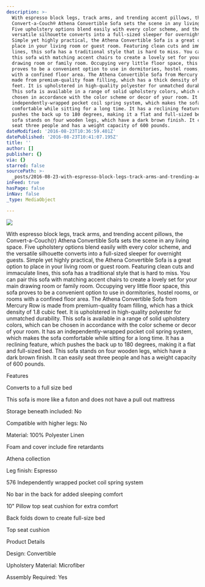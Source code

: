 ```yaml
---
description: >-
  With espresso block legs, track arms, and trending accent pillows, the
  Convert-a-Couch® Athena Convertible Sofa sets the scene in any living space.
  Five upholstery options blend easily with every color scheme, and the
  versatile silhouette converts into a full-sized sleeper for overnight guests.
  Simple yet highly practical, the Athena Convertible Sofa is a great option to
  place in your living room or guest room. Featuring clean cuts and immaculate
  lines, this sofa has a traditional style that is hard to miss. You can pair
  this sofa with matching accent chairs to create a lovely set for your main
  drawing room or family room. Occupying very little floor space, this sofa
  proves to be a convenient option to use in dormitories, hostel rooms, or rooms
  with a confined floor area. The Athena Convertible Sofa from Mercury Row is
  made from premium-quality foam filling, which has a thick density of 1.8 cubic
  feet. It is upholstered in high-quality polyester for unmatched durability.
  This sofa is available in a range of solid upholstery colors, which can be
  chosen in accordance with the color scheme or decor of your room. It has an
  independently-wrapped pocket coil spring system, which makes the sofa
  comfortable while sitting for a long time. It has a reclining feature, which
  pushes the back up to 180 degrees, making it a flat and full-sized bed. This
  sofa stands on four wooden legs, which have a dark brown finish. It can easily
  seat three people and has a weight capacity of 600 pounds.
dateModified: '2016-08-23T10:36:59.401Z'
datePublished: '2016-08-23T10:41:07.195Z'
title: ''
author: []
publisher: {}
via: {}
starred: false
sourcePath: >-
  _posts/2016-08-23-with-espresso-block-legs-track-arms-and-trending-accent-pi.md
inFeed: true
hasPage: false
inNav: false
_type: MediaObject

---
```

![](https://the-grid-user-content.s3-us-west-2.amazonaws.com/bbcc2a19-2299-4a3b-9513-923735e31ea2.jpg)

With espresso block legs, track arms, and trending accent pillows, the Convert-a-Couch(r) Athena Convertible Sofa sets the scene in any living space. Five upholstery options blend easily with every color scheme, and the versatile silhouette converts into a full-sized sleeper for overnight guests. Simple yet highly practical, the Athena Convertible Sofa is a great option to place in your living room or guest room. Featuring clean cuts and immaculate lines, this sofa has a traditional style that is hard to miss. You can pair this sofa with matching accent chairs to create a lovely set for your main drawing room or family room. Occupying very little floor space, this sofa proves to be a convenient option to use in dormitories, hostel rooms, or rooms with a confined floor area. The Athena Convertible Sofa from Mercury Row is made from premium-quality foam filling, which has a thick density of 1.8 cubic feet. It is upholstered in high-quality polyester for unmatched durability. This sofa is available in a range of solid upholstery colors, which can be chosen in accordance with the color scheme or decor of your room. It has an independently-wrapped pocket coil spring system, which makes the sofa comfortable while sitting for a long time. It has a reclining feature, which pushes the back up to 180 degrees, making it a flat and full-sized bed. This sofa stands on four wooden legs, which have a dark brown finish. It can easily seat three people and has a weight capacity of 600 pounds.

Features

Converts to a full size bed

This sofa is more like a futon and does not have a pull out mattress

Storage beneath included: No

Compatible with higher legs: No

Material: 100% Polyester Linen

Foam and cover include fire retardants

Athena collection

Leg finish: Espresso

576 Independently wrapped pocket coil spring system

No bar in the back for added sleeping comfort

10" Pillow top seat cushion for extra comfort

Back folds down to create full-size bed

Top seat cushion

Product Details

Design: Convertible

Upholstery Material: Microfiber

Assembly Required: Yes